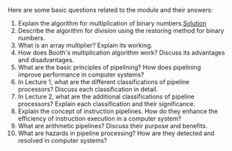 Here are some basic questions related to the module and their answers:

1. Explain the algorithm for multiplication of binary numbers.[Solution](multi_algo.md)
2. Describe the algorithm for division using the restoring method for binary numbers.
3. What is an array multiplier? Explain its working.
4. How does Booth's multiplication algorithm work? Discuss its advantages and disadvantages.
5. What are the basic principles of pipelining? How does pipelining improve performance in computer systems?
6. In Lecture 1, what are the different classifications of pipeline processors? Discuss each classification in detail.
7. In Lecture 2, what are the additional classifications of pipeline processors? Explain each classification and their significance.
8. Explain the concept of instruction pipelines. How do they enhance the efficiency of instruction execution in a computer system?
9. What are arithmetic pipelines? Discuss their purpose and benefits.
10. What are hazards in pipeline processing? How are they detected and resolved in computer systems?